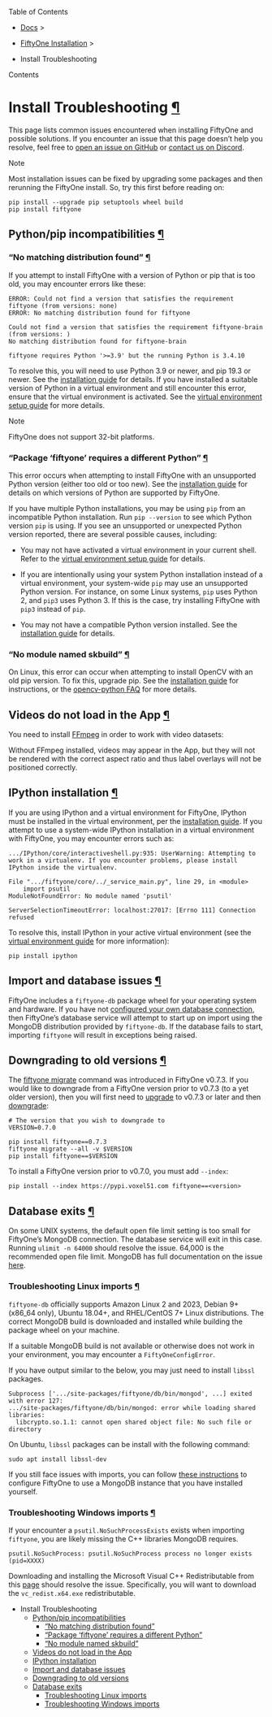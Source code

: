 Table of Contents

- [Docs](../index.html) >

- [FiftyOne Installation](install.html) >
- Install Troubleshooting

Contents


# Install Troubleshooting [¶](\#install-troubleshooting "Permalink to this headline")

This page lists common issues encountered when installing FiftyOne and possible
solutions. If you encounter an issue that this page doesn’t help you resolve,
feel free to
[open an issue on GitHub](https://github.com/voxel51/fiftyone/issues/new?labels=bug&template=installation_issue_template.md&title=%5BSETUP-BUG%5D)
or [contact us on Discord](https://community.voxel51.com).

Note

Most installation issues can be fixed by upgrading some packages and then
rerunning the FiftyOne install. So, try this first before reading on:

```
pip install --upgrade pip setuptools wheel build
pip install fiftyone

```

## Python/pip incompatibilities [¶](\#python-pip-incompatibilities "Permalink to this headline")

### “No matching distribution found” [¶](\#no-matching-distribution-found "Permalink to this headline")

If you attempt to install FiftyOne with a version of Python or pip that is too
old, you may encounter errors like these:

```
ERROR: Could not find a version that satisfies the requirement fiftyone (from versions: none)
ERROR: No matching distribution found for fiftyone

```

```
Could not find a version that satisfies the requirement fiftyone-brain (from versions: )
No matching distribution found for fiftyone-brain

```

```
fiftyone requires Python '>=3.9' but the running Python is 3.4.10

```

To resolve this, you will need to use Python 3.9 or newer, and pip 19.3 or
newer. See the [installation guide](install.html#installing-fiftyone) for details. If
you have installed a suitable version of Python in a virtual environment and
still encounter this error, ensure that the virtual environment is activated.
See the
[virtual environment setup guide](virtualenv.html) for more details.

Note

FiftyOne does not support 32-bit platforms.

### “Package ‘fiftyone’ requires a different Python” [¶](\#package-fiftyone-requires-a-different-python "Permalink to this headline")

This error occurs when attempting to install FiftyOne with an unsupported
Python version (either too old or too new). See the
[installation guide](install.html#install-prereqs) for details on which versions of
Python are supported by FiftyOne.

If you have multiple Python installations, you may be using `pip` from an
incompatible Python installation. Run `pip --version` to see which Python
version `pip` is using. If you see an unsupported or unexpected Python version
reported, there are several possible causes, including:

- You may not have activated a virtual environment in your current shell. Refer
to the [virtual environment setup guide](virtualenv.html) for details.

- If you are intentionally using your system Python installation instead of a
virtual environment, your system-wide `pip` may use an unsupported Python
version. For instance, on some Linux systems, `pip` uses Python 2, and `pip3`
uses Python 3. If this is the case, try installing FiftyOne with `pip3`
instead of `pip`.

- You may not have a compatible Python version installed. See the
[installation guide](install.html#install-prereqs) for details.


### “No module named skbuild” [¶](\#no-module-named-skbuild "Permalink to this headline")

On Linux, this error can occur when attempting to install OpenCV with an old
pip version. To fix this, upgrade pip. See the
[installation guide](install.html#installing-fiftyone) for instructions, or the
[opencv-python FAQ](https://pypi.org/project/opencv-python-headless/) for
more details.

## Videos do not load in the App [¶](\#videos-do-not-load-in-the-app "Permalink to this headline")

You need to install [FFmpeg](https://ffmpeg.org) in order to work with video
datasets:

Without FFmpeg installed, videos may appear in the App, but they will not be
rendered with the correct aspect ratio and thus label overlays will not be
positioned correctly.

## IPython installation [¶](\#ipython-installation "Permalink to this headline")

If you are using IPython and a virtual environment for FiftyOne, IPython must
be installed in the virtual environment, per the
[installation guide](install.html#installing-extras). If you attempt to use a
system-wide IPython installation in a virtual environment with FiftyOne, you
may encounter errors such as:

```
.../IPython/core/interactiveshell.py:935: UserWarning: Attempting to work in a virtualenv. If you encounter problems, please install IPython inside the virtualenv.

```

```
File ".../fiftyone/core/../_service_main.py", line 29, in <module>
    import psutil
ModuleNotFoundError: No module named 'psutil'

```

```
ServerSelectionTimeoutError: localhost:27017: [Errno 111] Connection refused

```

To resolve this, install IPython in your active virtual environment (see the
[virtual environment guide](virtualenv.html#virtualenv-guide) for more information):

```
pip install ipython

```

## Import and database issues [¶](\#import-and-database-issues "Permalink to this headline")

FiftyOne includes a `fiftyone-db` package wheel for your operating system and
hardware. If you have not
[configured your own database connection](../user_guide/config.html#configuring-mongodb-connection),
then FiftyOne’s database service will attempt to start up on import using the
MongoDB distribution provided by `fiftyone-db`. If the database fails to start,
importing `fiftyone` will result in exceptions being raised.

## Downgrading to old versions [¶](\#downgrading-to-old-versions "Permalink to this headline")

The [fiftyone migrate](../cli/index.html#cli-fiftyone-migrate) command was introduced in
FiftyOne v0.7.3. If you would like to downgrade from a FiftyOne version
prior to v0.7.3 (to a yet older version), then you will first need to
[upgrade](install.html#upgrading-fiftyone) to v0.7.3 or later and then
[downgrade](install.html#downgrading-fiftyone):

```
# The version that you wish to downgrade to
VERSION=0.7.0

pip install fiftyone==0.7.3
fiftyone migrate --all -v $VERSION
pip install fiftyone==$VERSION

```

To install a FiftyOne version prior to v0.7.0, you must add `--index`:

```
pip install --index https://pypi.voxel51.com fiftyone==<version>

```

## Database exits [¶](\#database-exits "Permalink to this headline")

On some UNIX systems, the default open file limit setting is too small for
FiftyOne’s MongoDB connection. The database service will exit in this case.
Running `ulimit -n 64000` should resolve the issue. 64,000 is the recommended
open file limit. MongoDB has full documentation on the issue
[here](https://docs.mongodb.com/manual/reference/ulimit/).

### Troubleshooting Linux imports [¶](\#troubleshooting-linux-imports "Permalink to this headline")

`fiftyone-db` officially supports Amazon Linux 2 and 2023, Debian 9+
(x86\_64 only), Ubuntu 18.04+, and RHEL/CentOS 7+ Linux distributions. The
correct MongoDB build is downloaded and installed while building the package
wheel on your machine.

If a suitable MongoDB build is not available or otherwise does not
work in your environment, you may encounter a `FiftyOneConfigError`.

If you have output similar to the below, you may just need to install
`libssl` packages.

```
Subprocess ['.../site-packages/fiftyone/db/bin/mongod', ...] exited with error 127:
.../site-packages/fiftyone/db/bin/mongod: error while loading shared libraries:
  libcrypto.so.1.1: cannot open shared object file: No such file or directory

```

On Ubuntu, `libssl` packages can be install with the following command:

```
sudo apt install libssl-dev

```

If you still face issues with imports, you can follow
[these instructions](../user_guide/config.html#configuring-mongodb-connection) to configure
FiftyOne to use a MongoDB instance that you have installed yourself.

### Troubleshooting Windows imports [¶](\#troubleshooting-windows-imports "Permalink to this headline")

If your encounter a `psutil.NoSuchProcessExists` exists when importing
`fiftyone`, you are likely missing the C++ libraries MongoDB requires.

```
psutil.NoSuchProcess: psutil.NoSuchProcess process no longer exists (pid=XXXX)

```

Downloading and installing the Microsoft Visual C++ Redistributable from this
[page](https://support.microsoft.com/en-us/topic/the-latest-supported-visual-c-downloads-2647da03-1eea-4433-9aff-95f26a218cc0)
should resolve the issue. Specifically, you will want to download the
`vc_redist.x64.exe` redistributable.

- Install Troubleshooting
  - [Python/pip incompatibilities](#python-pip-incompatibilities)
    - [“No matching distribution found”](#no-matching-distribution-found)
    - [“Package ‘fiftyone’ requires a different Python”](#package-fiftyone-requires-a-different-python)
    - [“No module named skbuild”](#no-module-named-skbuild)
  - [Videos do not load in the App](#videos-do-not-load-in-the-app)
  - [IPython installation](#ipython-installation)
  - [Import and database issues](#import-and-database-issues)
  - [Downgrading to old versions](#downgrading-to-old-versions)
  - [Database exits](#database-exits)
    - [Troubleshooting Linux imports](#troubleshooting-linux-imports)
    - [Troubleshooting Windows imports](#troubleshooting-windows-imports)